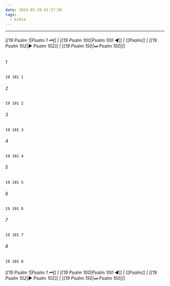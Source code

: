 ```yaml
---
date: 2024-05-29 01:17:50
tags:
  - bible
---
```

___

###### [[19 Psalm 1|Psalm 1 ⏮]] | [[19 Psalm 100|Psalm 100 ◀]] | [[Psalm]] | [[19 Psalm 102|▶ Psalm 102]] | [[19 Psalm 150|⏭ Psalm 150|]]

###### 1
``` verse
19 101 1 
```
###### 2
``` verse
19 101 2 
```
###### 3
``` verse
19 101 3 
```
###### 4
``` verse
19 101 4 
```
###### 5
``` verse
19 101 5 
```
###### 6
``` verse
19 101 6 
```
###### 7
``` verse
19 101 7 
```
###### 8
``` verse
19 101 8 
```

###### [[19 Psalm 1|Psalm 1 ⏮]] | [[19 Psalm 100|Psalm 100 ◀]] | [[Psalm]] | [[19 Psalm 102|▶ Psalm 102]] | [[19 Psalm 150|⏭ Psalm 150|]]

